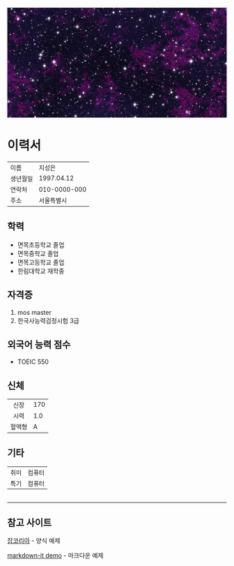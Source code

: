 ![대표 이미지](night-sky-1469156_1920.jpg)
# 이력서
|||
|---|---|
|이름|지성은|
|생년월일|1997.04.12|
|연락처|010-0000-000|
|주소|서울특별시|

## 학력
- 면목초등학교 졸업
- 면목중학교 졸업
- 면목고등학교 졸업
- 한림대학교 재학중

## 자격증
1. mos master
2. 한국사능력검정시험 3급

## 외국어 능력 점수
- TOEIC 550

## 신체
|||
|:---:|---|
|신장|170|
|시력|1.0|
|혈액형|A|
## 기타
|||
|:---:|---|
|취미|컴퓨터|
|특기|컴퓨터|
## 

---------
## __참고 사이트__

[잡코리아](https://www.jobkorea.co.kr/goodjob/docs/form) - 양식 예제


[markdown-it demo](https://markdown-it.github.io/#fnref2) - 마크다운 예제